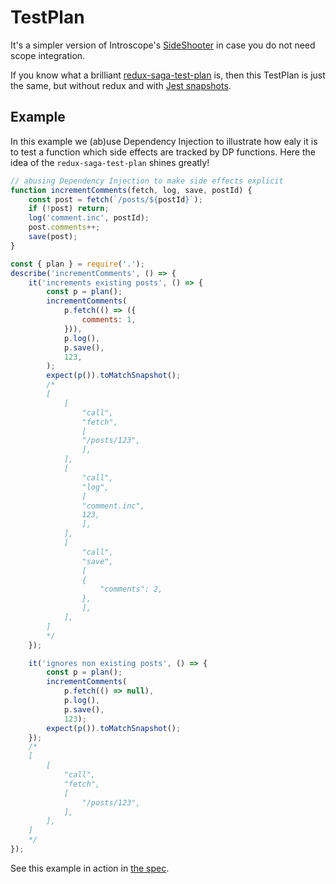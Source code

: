 # TestPlan

It's a simpler version of Introscope's [SideShooter](https://github.com/peter-leonov/introscope/sideshooter) in case you do not need scope integration.

If you know what a brilliant [redux-saga-test-plan](https://github.com/jfairbank/redux-saga-test-plan) is, then this TestPlan is just the same, but without redux and with [Jest snapshots](https://facebook.github.io/jest/docs/en/snapshot-testing.html).

## Example

In this example we (ab)use Dependency Injection to illustrate how ealy it is to test a function which side effects are tracked by DP functions. Here the idea of the `redux-saga-test-plan` shines greatly!

```js
// abusing Dependency Injection to make side effects explicit
function incrementComments(fetch, log, save, postId) {
    const post = fetch(`/posts/${postId}`);
    if (!post) return;
    log('comment.inc', postId);
    post.comments++;
    save(post);
}

const { plan } = require('.');
describe('incrementComments', () => {
    it('increments existing posts', () => {
        const p = plan();
        incrementComments(
            p.fetch(() => ({
                comments: 1,
            })),
            p.log(),
            p.save(),
            123,
        );
        expect(p()).toMatchSnapshot();
        /*
        [
            [
                "call",
                "fetch",
                [
                "/posts/123",
                ],
            ],
            [
                "call",
                "log",
                [
                "comment.inc",
                123,
                ],
            ],
            [
                "call",
                "save",
                [
                {
                    "comments": 2,
                },
                ],
            ],
        ]
        */
    });

    it('ignores non existing posts', () => {
        const p = plan();
        incrementComments(
            p.fetch(() => null),
            p.log(),
            p.save(),
            123);
        expect(p()).toMatchSnapshot();
    });
    /*
    [
        [
            "call",
            "fetch",
            [
                "/posts/123",
            ],
        ],
    ]
    */
});
```

See this example in action in [the spec](index.spec.js).